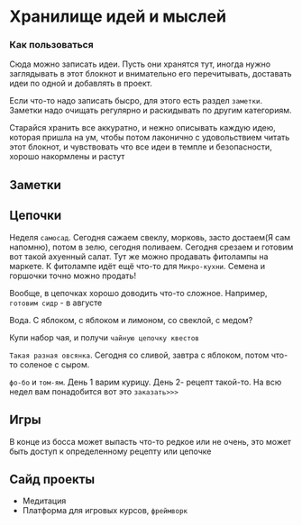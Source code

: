 # Хранилище идей и мыслей

### Как пользоваться

Сюда можно записать идеи. Пусть они хранятся тут, иногда нужно заглядывать в этот блокнот и внимательно его перечитывать, доставать идеи по одной и добавлять в проект. 

Если что-то надо записать бысро, для этого есть раздел `заметки`. Заметки надо очищать регулярно и раскидывать по другим категориям. 

Старайся хранить все аккуратно, и нежно описывать каждую идею, которая пришла на ум, чтобы потом лаконично с удовольствием читать этот блокнот, и чувствовать что все идеи в темпле и безопасности, хорошо накормлены и растут

## Заметки


## Цепочки

Неделя `самосад`. Сегодня сажаем свеклу, морковь, засто достаем(Я сам напомню), потом в зелю, сегодня поливаем. Сегодня срезаем и готовим вот такой ахуенный салат. Тут же можно продавать фитолампы на маркете. К фитолампе идёт ещё что-то для `Микро-кухни`. Семена и горшочки точно можно продать!

Вообще, в цепочках хорошо доводить что-то сложное. Например, `готовим сидр` - в августе

Вода. С яблоком, с яблоком и лимоном, со свеклой, с медом?

Купи набор чая, и получи `чайную цепочку квестов`

`Такая разная овсянка`. Сегодня со сливой, завтра с яблоком, потом что-то соленое с сыром.

`фо-бо` и `том-ям`. День 1 варим курицу. День 2- рецепт такой-то. На всю недел вам понадобится вот это `заказать>>>`

## Игры

В конце из босса может выпасть что-то редкое или не очень, это может быть доступ к определенному рецепту или цепочке

## Сайд проекты
+ Медитация
+ Платформа для игровых курсов, `фреймворк`